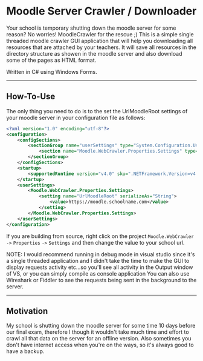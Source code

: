 # Moodle Server Crawler / Downloader

Your school is temporary shutting down the moodle server for some reason? No worries! MoodleCrawler for the rescue ;)
This is a simple single threaded moodle crawler GUI application that will help you downloading all resources that are attached by your teachers.
It will save all resources in the directory structure as showen in the moodle server and also download some of the pages as HTML format.

Written in C# using Windows Forms.

---
## How-To-Use

The only thing you need to do is to the set the UrlMoodleRoot settings of your moodle server in your configuration file as follows:

```xml
<?xml version="1.0" encoding="utf-8"?>
<configuration>
    <configSections>
        <sectionGroup name="userSettings" type="System.Configuration.UserSettingsGroup, System, Version=4.0.0.0, Culture=neutral, PublicKeyToken=b77a5c561934e089" >
            <section name="Moodle.WebCrawler.Properties.Settings" type="System.Configuration.ClientSettingsSection, System, Version=4.0.0.0, Culture=neutral, PublicKeyToken=b77a5c561934e089" allowExeDefinition="MachineToLocalUser" requirePermission="false" />
        </sectionGroup>
    </configSections>
    <startup> 
        <supportedRuntime version="v4.0" sku=".NETFramework,Version=v4.7"/>
    </startup>
    <userSettings>
        <Moodle.WebCrawler.Properties.Settings>
            <setting name="UrlMoodleRoot" serializeAs="String">
                <value>https://moodle.schoolname.com</value>
            </setting>
        </Moodle.WebCrawler.Properties.Settings>
    </userSettings>
</configuration>
```

If you are building from source, right click on the project `Moodle.WebCrawler` `->` `Properties` `->` `Settings` and then change the value to your school url.

NOTE: I would recommend running in debug mode in visual studio since it's a single threaded application and I didn't take the time
to make the GUI to display requests activity etc...so you'll see all activity in the Output window of VS, or you can simply compile as console application
You can also use Wireshark or Fiddler to see the requests being sent in the background to the server.

---
## Motivation

My school is shutting down the moodle server for some time 10 days before our final exam, therefore I though it wouldn't take much time and effort 
to crawl all that data on the server for an offline version.
Also sometimes you don't have internet access when you're on the ways, so it's always good to have a backup.
